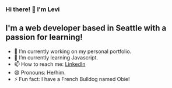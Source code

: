 ### Hi there! 👋 I'm Levi

## I'm a web developer based in Seattle with a passion for learning!

- 🔭 I’m currently working on my personal portfolio.
- 🌱 I’m currently learning Javascript.
- 📫 How to reach me: [LinkedIn](https://www.linkedin.com/in/levikohler/)
- 😄 Pronouns: He/him.
- ⚡ Fun fact: I have a French Bulldog named Obie!

